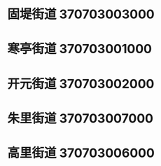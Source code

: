 # 固堤街道 370703003000
# 寒亭街道 370703001000
# 开元街道 370703002000
# 朱里街道 370703007000
# 高里街道 370703006000
